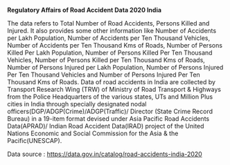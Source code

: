 **Regulatory Affairs of Road Accident Data 2020 India**

The data refers to Total Number of Road Accidents, Persons Killed and Injured. It also provides some other information like Number of Accidents per Lakh Population, Number of Accidents per Ten Thousand Vehicles, Number of Accidents per Ten Thousand Kms of Roads, Number of Persons Killed Per Lakh Population, Number of Persons Killed Per Ten Thousand Vehicles, Number of Persons Killed per Ten Thousand Kms of Roads, Number of Persons Injured per Lakh Population, Number of Persons Injured Per Ten Thousand Vehicles and Number of Persons Injured Per Ten Thousand Kms of Roads. Data of road accidents in India are collected by Transport Research Wing (TRW) of Ministry of Road Transport & Highways from the Police Headquarters of the various states, UTs and Million Plus cities in India through specially designated nodal officers(DGP/ADGP(Crime)/ADGP(Traffic)/ Director (State Crime Record Bureau) in a 19-item format devised under Asia Pacific Road Accidents Data(APRAD)/ Indian Road Accident Data(IRAD) project of the United Nations Economic and Social Commission for the Asia & the Pacific(UNESCAP).

Data source : https://data.gov.in/catalog/road-accidents-india-2020
